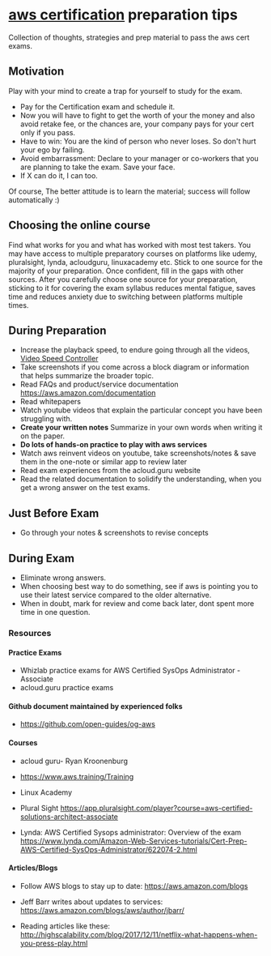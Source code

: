 # [aws certification](https://aws.amazon.com/certification/) preparation tips

Collection of thoughts, strategies and prep material to pass the aws cert exams.

## Motivation

Play with your mind to create a trap for yourself to study for the exam.
- Pay for the Certification exam and schedule it. 
- Now you will have to fight to get the worth of your the money and also avoid retake fee, or the chances are, your company pays for your cert only if you pass. 
- Have to win: You are the kind of person who never loses. So don't hurt your ego by failing. 
- Avoid embarrassment: Declare to your manager or co-workers that you are planning to take the exam. Save your face.
- If X can do it, I can too. 

Of course, The better attitude is to learn the material; success will follow automatically :)  

## Choosing the online course

Find what works for you and what has worked with most test takers. You may have access to multiple preparatory courses on platforms like udemy, pluralsight, lynda, acloudguru, linuxacademy etc. Stick to one source for the majority of your preparation. Once confident, fill in the gaps with other sources. After you carefully choose one source for your preparation, sticking to it for covering the exam syllabus reduces mental fatigue, saves time and reduces anxiety due to switching between platforms multiple times. 

## During Preparation

- Increase the playback speed, to endure going through all  the videos,  [Video Speed Controller](https://chrome.google.com/webstore/detail/video-speed-controller/nffaoalbilbmmfgbnbgppjihopabppdk)
- Take screenshots if you come across a block diagram or information that helps summarize the broader topic.
- Read FAQs and product/service documentation <https://aws.amazon.com/documentation>
- Read whitepapers
- Watch youtube videos that explain the particular concept you have been struggling with.
- **Create your written notes** Summarize in your own words when writing it on the paper.
- **Do lots of hands-on practice to play with aws services**
- Watch aws reinvent videos on youtube, take screenshots/notes & save them in the one-note or similar app to review later  
- Read exam experiences from the acloud.guru website
- Read the related documentation to solidify the understanding, when you get a wrong answer on the test exams. 

## Just Before Exam

- Go through your notes & screenshots to revise concepts

## During Exam

- Eliminate wrong answers.
- When choosing best way to do something, see if aws is pointing you to use their latest service compared to the older alternative. 
- When in doubt, mark for review and come back later, dont spent more time in one question.
  
 
### Resources

#### Practice Exams

- Whizlab practice exams for AWS Certified SysOps Administrator - Associate 
- acloud.guru practice exams

#### Github document maintained by experienced folks 
- https://github.com/open-guides/og-aws


#### Courses

- acloud guru- Ryan Kroonenburg

- <https://www.aws.training/Training>

- Linux Academy

- Plural Sight <https://app.pluralsight.com/player?course=aws-certified-solutions-architect-associate>

-  Lynda: AWS Certified Sysops administrator: Overview of the exam <https://www.lynda.com/Amazon-Web-Services-tutorials/Cert-Prep-AWS-Certified-SysOps-Administrator/622074-2.html>


#### Articles/Blogs

- Follow AWS blogs to stay up to date: <https://aws.amazon.com/blogs>

- Jeff Barr writes about  updates to services:  <https://aws.amazon.com/blogs/aws/author/jbarr/>

- Reading articles like these: <http://highscalability.com/blog/2017/12/11/netflix-what-happens-when-you-press-play.html>







